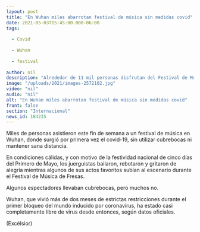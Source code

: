 ```yaml
---
layout: post
title: "En Wuhan miles abarrotan festival de música sin medidas covid"
date: 2021-05-03T15:45:00.000-06:00
tags:
  
  - Covid
  
  - Wuhan
  
  - festival
  
author: nil
description: "Alrededor de 11 mil personas disfrutan del Festival de Música de Fresas de Wuhan, donde se originó el covid-19, sin utilizar cubrebocas ni mantener sana distancia"
image: "/uploads/2021/images-2572102.jpg"
video: "nil"
audio: "nil"
alt: "En Wuhan miles abarrotan festival de música sin medidas covid"
front: false
section: "Internacional"
news_id: 184235
---
```


Miles de personas asistieron este fin de semana a un festival de música en Wuhan, donde surgió por primera vez el covid-19, sin utilizar cubrebocas ni mantener sana distancia.

En condiciones cálidas, y con motivo de la festividad nacional de cinco días del Primero de Mayo, los juerguistas bailaron, rebotaron y gritaron de alegría mientras algunos de sus actos favoritos subían al escenario durante el Festival de Música de Fresas.

Algunos espectadores llevaban cubrebocas, pero muchos no.

Wuhan, que vivió más de dos meses de estrictas restricciones durante el primer bloqueo del mundo inducido por coronavirus, ha estado casi completamente libre de virus desde entonces, según datos oficiales.

(Excélsior)

